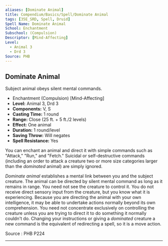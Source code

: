 ```yaml
---
aliases: [Dominate Animal]
title: Compendium/Basics/Spell/Dominate Animal
tags: [35E_SRD, Spell, Druid]
Spell Name: Dominate Animal
School: Enchantment
Subschool: (Compulsion)
Descriptor: [Mind-Affecting]
Level:
  - Animal 3
  - Drd 3
Source: PHB
---
```



## Dominate Animal

Subject animal obeys silent mental commands.

*   Enchantment (Compulsion) [Mind-Affecting]
*   **Level:** Animal 3, Drd 3
*   **Components:** V, S
*   **Casting Time:** 1 round
*   **Range:** Close (25 ft. + 5 ft./2 levels)
*   **Effect:** One animal
*   **Duration:** 1 round/level
*   **Saving Throw:** Will negates
*   **Spell Resistance:** Yes

<p>You can enchant an animal and direct it with simple commands such as "Attack," "Run," and "Fetch." Suicidal or self-destructive commands (including an order to attack a creature two or more size categories larger than the <i>dominated</i> animal) are simply ignored.</p><p><i>Dominate animal</i> establishes a mental link between you and the subject creature. The animal can be directed by silent mental command as long as it remains in range. You need not see the creature to control it. You do not receive direct sensory input from the creature, but you know what it is experiencing. Because you are directing the animal with your own intelligence, it may be able to undertake actions normally beyond its own comprehension. You need not concentrate exclusively on controlling the creature unless you are trying to direct it to do something it normally couldn't do. Changing your instructions or giving a <i>dominated</i> creature a new command is the equivalent of redirecting a spell, so it is a move action.</p>

Source : PHB P224

---
